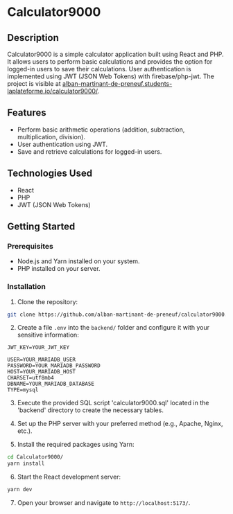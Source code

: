 # Calculator9000

## Description
Calculator9000 is a simple calculator application built using React and PHP. It allows users to perform basic calculations and provides the option for logged-in users to save their calculations. User authentication is implemented using JWT (JSON Web Tokens) with firebase/php-jwt. The project is visible at [alban-martinant-de-preneuf.students-laplateforme.io/calculator9000/](https://alban-martinant-de-preneuf.students-laplateforme.io/calculator9000/).

## Features

- Perform basic arithmetic operations (addition, subtraction, multiplication, division).
- User authentication using JWT.
- Save and retrieve calculations for logged-in users.

## Technologies Used

- React
- PHP
- JWT (JSON Web Tokens)

## Getting Started

### Prerequisites

- Node.js and Yarn installed on your system.
- PHP installed on your server.

### Installation

1. Clone the repository:
```bash
git clone https://github.com/alban-martinant-de-preneuf/calculator9000.git
```

2. Create a file `.env` into the `backend/` folder and configure it with your sensitive information:
```env
JWT_KEY=YOUR_JWT_KEY

USER=YOUR_MARIADB_USER
PASSWORD=YOUR_MARIADB_PASSWORD
HOST=YOUR_MARIADB_HOST
CHARSET=utf8mb4
DBNAME=YOUR_MARIADB_DATABASE
TYPE=mysql
```

3. Execute the provided SQL script 'calculator9000.sql' located in the 'backend' directory to create the necessary tables.

4. Set up the PHP server with your preferred method (e.g., Apache, Nginx, etc.).

5. Install the required packages using Yarn:
```bash
cd Calculator9000/
yarn install
```

6. Start the React development server:
```bash
yarn dev
```

7. Open your browser and navigate to `http://localhost:5173/`.
